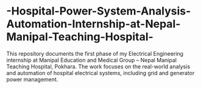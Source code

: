 # -Hospital-Power-System-Analysis-Automation-Internship-at-Nepal-Manipal-Teaching-Hospital-
This repository documents the first phase of my Electrical Engineering internship at Manipal Education and Medical Group – Nepal Manipal Teaching Hospital, Pokhara. The work focuses on the real-world analysis and automation of hospital electrical systems, including grid and generator power management.
